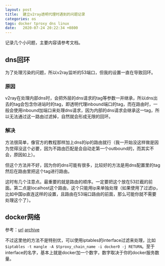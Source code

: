 ```yaml
---
layout: post
title:  建立v2ray透明代理时遇到的问题记录
categories: os
tags: docker tproxy dns linux
date:   2020-07-24 20:22:34 +0800
---
```


记录几个小问题，主要内容请参考文档。

<!-- more -->

## dns回环
为了处理污染的问题，所以v2ray监听的53端口，但我的设置一直在导致回环。

### 原因
v2ray在处理内部dns时，会把外层的dns请求的tag等参数一并继承，所以dns出去的tag会包含你进站时的tag，即透明代理inbound端口的tag，而在路由时，一般会使用inbound加端口来处理dns请求，因为内部的dns请求会继承这一tag，所以无法通过这一路由过滤掉，自然就会形成无限的回环。

### 解决
方法很简单，像官方的教程那样加上dns的ip的路由就行（我一开始没这样做是因为觉得没这个必要，因为不路由匹配是会自动走第一个outbound的，而其实不会，原因如上）。

但这个方法并不好，因为你的dns可能有很多，比较好的方法是用dns配置里的tag然后在路由里把这个tag进行路由。

这时有几个注意点。最重要的就是路由的顺序。一定要把这个放在53拦截的前面。第二点是localhost这个路由，这个只能用ip来单独处理（如果使用了过滤ip，比如中国ip直连这样的设置，且路由在53端口路由的前面，那么可能你就不需要处理这个了）。

## docker网络

参考：[url](https://www.limstash.com/articles/202003/1568) [archive](https://web.archive.org/web/20200724123956/https://www.limstash.com/articles/202003/1568)

不过这里他的方法不是特别优，可以使用iptables的interface过滤来处理，比如`$iptables -t mangle -A $tproxy_chain_name -i docker0 -j RETURN`。至于interface的名字，基本上就是docker加一个数字，数字取决于你的docker服务数量。
